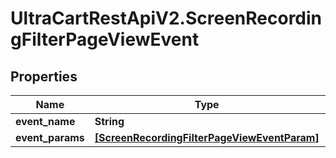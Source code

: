 # UltraCartRestApiV2.ScreenRecordingFilterPageViewEvent

## Properties

Name | Type | Description | Notes
------------ | ------------- | ------------- | -------------
**event_name** | **String** |  | [optional] 
**event_params** | [**[ScreenRecordingFilterPageViewEventParam]**](ScreenRecordingFilterPageViewEventParam.md) |  | [optional] 


